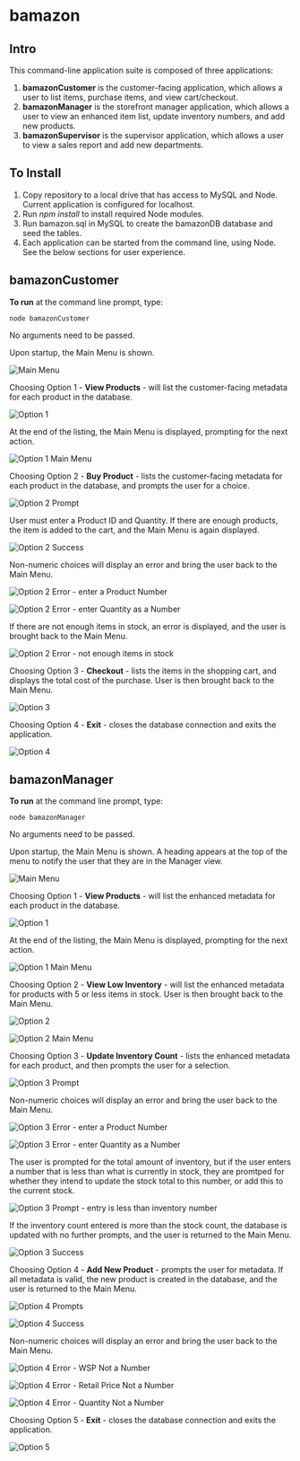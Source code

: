 # bamazon

## Intro

This command-line application suite is composed of three applications:
1.  **bamazonCustomer** is the customer-facing application, which allows a user to list items, purchase items, and view cart/checkout.
1.  **bamazonManager** is the storefront manager application, which allows a user to view an enhanced item list, update inventory numbers, and add new products.
1.  **bamazonSupervisor** is the supervisor application, which allows a user to view a sales report and add new departments.

## To Install

1.  Copy repository to a local drive that has access to MySQL and Node.  Current application is configured for localhost.
1.  Run *npm install* to install required Node modules.
1.  Run bamazon.sql in MySQL to create the bamazonDB database and seed the tables.
1.  Each application can be started from the command line, using Node.  See the below sections for user experience.

## bamazonCustomer

**To run** at the command line prompt, type:
```
node bamazonCustomer
```
No arguments need to be passed.

Upon startup, the Main Menu is shown. 

![Main Menu](/images/bamazonCustomerMainMenu.png)

Choosing Option 1 - **View Products** - will list the customer-facing metadata for each product in the database.

![Option 1](/images/bamazonCustomerOpt1-a.png)

At the end of the listing, the Main Menu is displayed, prompting for the next action.

![Option 1 Main Menu](/images/bamazonCustomerOpt1-b.png)

Choosing Option 2 - **Buy Product** - lists the customer-facing metadata for each product in the database, and prompts the user for a choice.  

![Option 2 Prompt](/images/bamazonCustomerOpt2-a.png)

User must enter a Product ID and Quantity.  If there are enough products, the item is added to the cart, and the Main Menu is again displayed.

![Option 2 Success](/images/bamazonCustomerOpt2-b.png)

Non-numeric choices will display an error and bring the user back to the Main Menu.

![Option 2 Error - enter a Product Number](/images/bamazonCustomerOpt2-c.png)

![Option 2 Error - enter Quantity as a Number](/images/bamazonCustomerOpt2-d.png)

If there are not enough items in stock, an error is displayed, and the user is brought back to the Main Menu.

![Option 2 Error - not enough items in stock](/images/bamazonCustomerOpt2-e.png)

Choosing Option 3 - **Checkout** - lists the items in the shopping cart, and displays the total cost of the purchase.  User is then brought back to the Main Menu.

![Option 3](/images/bamazonCustomerOpt3.png)

Choosing Option 4 - **Exit** - closes the database connection and exits the application.

![Option 4](/images/bamazonCustomerOpt4.png)

## bamazonManager

**To run** at the command line prompt, type:
```
node bamazonManager
```
No arguments need to be passed.

Upon startup, the Main Menu is shown. A heading appears at the top of the menu to notify the user that they are in the Manager view.

![Main Menu](/images/bamazonManagerMainMenu.png)

Choosing Option 1 - **View Products** - will list the enhanced metadata for each product in the database.

![Option 1](/images/bamazonManagerOpt1-a.png)

At the end of the listing, the Main Menu is displayed, prompting for the next action.

![Option 1 Main Menu](/images/bamazonManagerOpt1-b.png)

Choosing Option 2 - **View Low Inventory** - will list the enhanced metadata for products with 5 or less items in stock.  User is then brought back to the Main Menu.

![Option 2](/images/bamazonManagerOpt2-a.png)

![Option 2 Main Menu](/images/bamazonManagerOpt2-b.png)

Choosing Option 3 - **Update Inventory Count** - lists the enhanced metadata for each product, and then prompts the user for a selection.

![Option 3 Prompt](/images/bamazonCustomerOpt3-a.png)

Non-numeric choices will display an error and bring the user back to the Main Menu.

![Option 3 Error - enter a Product Number](/images/bamazonCustomerOpt3-b.png)

![Option 3 Error - enter Quantity as a Number](/images/bamazonCustomerOpt3-c.png)

The user is prompted for the total amount of inventory, but if the user enters a number that is less than what is currently in stock, they are promtped for whether they intend to update the stock total to this number, or add this to the current stock.

![Option 3 Prompt - entry is less than inventory number](/images/bamazonCustomerOpt3-d.png)

If the inventory count entered is more than the stock count, the database is updated with no further prompts, and the user is returned to the Main Menu.

![Option 3 Success](/images/bamazonCustomerOpt3-e.png)

Choosing Option 4 - **Add New Product** - prompts the user for metadata.  If all metadata is valid, the new product is created in the database, and the user is returned to the Main Menu.

![Option 4 Prompts](/images/bamazonCustomerOpt4-a.png)

![Option 4 Success](/images/bamazonCustomerOpt4-b.png)

Non-numeric choices will display an error and bring the user back to the Main Menu.

![Option 4 Error - WSP Not a Number](/images/bamazonCustomerOpt4-c.png)

![Option 4 Error - Retail Price Not a Number](/images/bamazonCustomerOpt4-d.png)

![Option 4 Error - Quantity Not a Number](/images/bamazonCustomerOpt4-e.png)

Choosing Option 5 - **Exit** - closes the database connection and exits the application.

![Option 5](/images/bamazonManagerOpt5.png)

